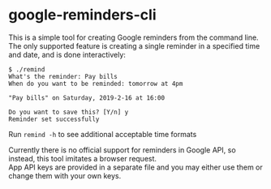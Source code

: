 # google-reminders-cli

This is a simple tool for creating Google reminders from the command line.
The only supported feature is creating a single reminder in a specified time and 
date, and is done interactively:

```
$ ./remind 
What's the reminder: Pay bills
When do you want to be reminded: tomorrow at 4pm

"Pay bills" on Saturday, 2019-2-16 at 16:00

Do you want to save this? [Y/n] y
Reminder set successfully
```

Run `remind -h` to see additional acceptable time formats

Currently there is no official support for reminders in Google API, so instead, this 
tool imitates a browser request.  
App API keys are provided in a separate file and you may either use them or change them with 
your own keys.
